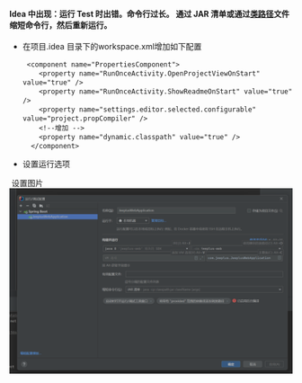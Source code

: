 #### Idea 中出现：运行 Test 时出错。命令行过长。 通过 JAR 清单或通过[类路径](https://so.csdn.net/so/search?q=类路径&spm=1001.2101.3001.7020)文件缩短命令行，然后重新运行。

- 在项目.idea 目录下的workspace.xml增加如下配置

  ``` 
   <component name="PropertiesComponent">
      <property name="RunOnceActivity.OpenProjectViewOnStart" value="true" />
      <property name="RunOnceActivity.ShowReadmeOnStart" value="true" />
      <property name="settings.editor.selected.configurable" value="project.propCompiler" />
      <!--增加 -->
      <property name="dynamic.classpath" value="true" />
    </component>
  ```

- 设置运行选项

​      设置图片![设置图片](../images/idea配置.png)

